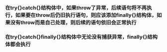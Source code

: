 ### 在try\{\}catch\{\}结构体中，如果throw了异常，后续语句将不再执行，如果要在throw后仍旧执行语句，则应该添加finally\{\}结构体，如果没有throw而是自己处理，则后续的语句依旧会正常执行

### 在try\{\}catch\{\}finally\{\}结构体中无论没有捕获异常，finally\{\}结构体都会执行

